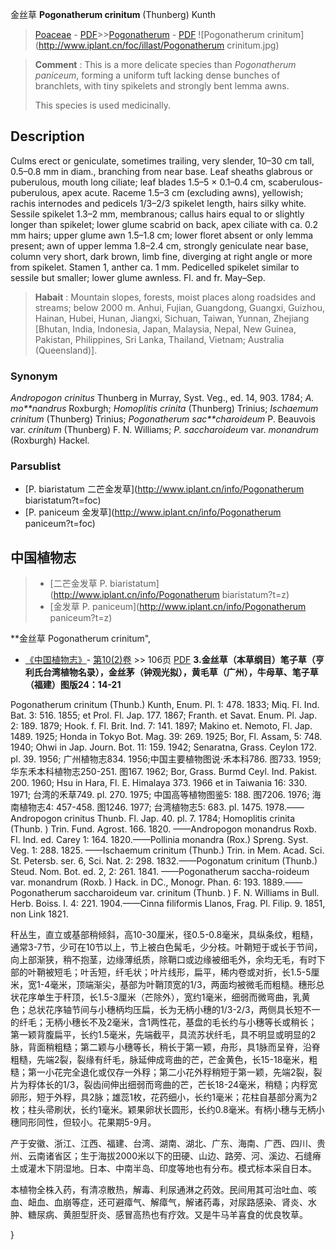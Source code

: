 金丝草 **Pogonatherum crinitum** (Thunberg) Kunth

> [Poaceae](http://www.iplant.cn/info/Poaceae?t=foc) - [PDF](http://www.iplant.cn/foc/pdf/Poaceae.pdf)>>[Pogonatherum](http://www.iplant.cn/info/Pogonatherum?t=foc) - [PDF](http://www.iplant.cn/foc/pdf/Pogonatherum.pdf)
![Pogonatherum crinitum](http://www.iplant.cn/foc/illast/Pogonatherum crinitum.jpg)


> **Comment** : 
> This is a more delicate species than *Pogonatherum paniceum*, forming a uniform tuft lacking dense bunches of branchlets, with tiny spikelets and strongly bent lemma awns.
>
> This species is used medicinally.

## Description

Culms erect or geniculate, sometimes trailing, very slender, 10–30 cm tall, 0.5–0.8 mm in diam., branching from near base. Leaf sheaths glabrous or puberulous, mouth long ciliate; leaf blades 1.5–5 × 0.1–0.4 cm, scaberulous-puberulous, apex acute. Raceme 1.5–3 cm (excluding awns), yellowish; rachis internodes and pedicels 1/3–2/3 spikelet length, hairs silky white. Sessile spikelet 1.3–2 mm, membranous; callus hairs equal to or slightly longer than spikelet; lower glume scabrid on back, apex ciliate with ca. 0.2 mm hairs; upper glume awn 1.5–1.8 cm; lower floret absent or only lemma present; awn of upper lemma 1.8–2.4 cm, strongly geniculate near base, column very short, dark brown, limb fine, diverging at right angle or more from spikelet. Stamen 1, anther ca. 1 mm. Pedicelled spikelet similar to sessile but smaller; lower glume awnless. Fl. and fr. May–Sep.


> **Habait** : 
> Mountain slopes, forests, moist places along roadsides and streams; below 2000 m. Anhui, Fujian, Guangdong, Guangxi, Guizhou, Hainan, Hubei, Hunan, Jiangxi, Sichuan, Taiwan, Yunnan, Zhejiang [Bhutan, India, Indonesia, Japan, Malaysia, Nepal, New Guinea, Pakistan, Philippines, Sri Lanka, Thailand, Vietnam; Australia (Queensland)].

### Synonym
*Andropogon crinitus* Thunberg in Murray, Syst. Veg., ed. 14, 903. 1784; *A. mo**nandrus* Roxburgh; *Homoplitis crinita* (Thunberg) Trinius; *Ischaemum crinitum* (Thunberg) Trinius; *Pogonatherum sac**charoideum* P. Beauvois var. *crinitum* (Thunberg) F. N. Williams; *P. saccharoideum* var. *monandrum* (Roxburgh) Hackel.



### Parsublist

* [P.  biaristatum  二芒金发草](http://www.iplant.cn/info/Pogonatherum biaristatum?t=foc)
* [P.  paniceum  金发草](http://www.iplant.cn/info/Pogonatherum paniceum?t=foc)

## 中国植物志

> * [二芒金发草  P.  biaristatum](http://www.iplant.cn/info/Pogonatherum biaristatum?t=z)
> * [金发草  P.  paniceum](http://www.iplant.cn/info/Pogonatherum paniceum?t=z)


**金丝草 Pogonatherum crinitum",


* [《中国植物志》](http://www.iplant.cn/frps)- [第10(2)卷](http://www.iplant.cn/frps/vol/10(2)) >> 106页 [PDF](http://www.iplant.cn/frps/pdf/10(2)/106.pdf)
**3.金丝草（本草纲目）笔子草（亨利氏台湾植物名录），金丝茅（钟观光拟），黄毛草（广州），牛母草、笔子草（福建）图版24：14-21**

Pogonatherum crinitum (Thunb.) Kunth, Enum. Pl. 1: 478. 1833; Miq. Fl. Ind. Bat. 3: 516. 1855; et Prol. Fl. Jap. 177. 1867; Franth. et Savat. Enum. Pl. Jap. 2: 189. 1879; Hook. f. Fl. Brit. Ind. 7: 141. 1897; Makino et. Nemoto, Fl. Jap. 1489. 1925; Honda in Tokyo Bot. Mag. 39: 269. 1925; Bor, Fl. Assam, 5: 748. 1940; Ohwi in Jap. Journ. Bot. 11: 159. 1942; Senaratna, Grass. Ceylon 172. pl. 39. 1956; 广州植物志834. 1956;中国主要植物图说·禾本科786. 图733. 1959;华东禾本科植物志250-251. 图167. 1962; Bor, Grass. Burmd Ceyl. Ind. Pakist. 200. 1960; Hsu in Hara, Fl. E. Himalaya 373. 1966 et in Taiwania 16: 330. 1971; 台湾的禾草749. pl. 270. 1975; 中国高等植物图鉴5: 188. 图7206. 1976; 海南植物志4: 457-458. 图1246. 1977; 台湾植物志5: 683. pl. 1475. 1978.——Andropogon crinitus Thunb. Fl. Jap. 40. pl. 7. 1784; Homoplitis crinita (Thunb. ) Trin. Fund. Agrost. 166. 1820. ——Andropogon monandrus Roxb. Fl. Ind. ed. Carey 1: 164. 1820.——Pollinia monandra (Rox.) Spreng. Syst. Veg. 1: 288. 1825. ——Ischaemum crinitum (Thunb.) Trin. in Mem. Acad. Sci. St. Petersb. ser. 6, Sci. Nat. 2: 298. 1832.——Pogonatum crinitum (Thunb.) Steud. Nom. Bot. ed. 2, 2: 261. 1841. ——Pogonatherum saccha-roideum var. monandrum (Roxb. ) Hack. in DC., Monogr. Phan. 6: 193. 1889.——Pogonatherum saccharoideum var. crinitum (Thunb. ) F. N. Williams in Bull. Herb. Boiss. I. 4: 221. 1904.——Cinna filiformis Llanos, Frag. Pl. Filip. 9. 1851, non Link 1821.

秆丛生，直立或基部稍倾斜，高10-30厘米，径0.5-0.8毫米，具纵条纹，粗糙，通常3-7节，少可在10节以上，节上被白色髯毛，少分枝。叶鞘短于或长于节间，向上部渐狭，稍不抱茎，边缘薄纸质，除鞘口或边缘被细毛外，余均无毛，有时下部的叶鞘被短毛；叶舌短，纤毛状；叶片线形，扁平，稀内卷或对折，长1.5-5厘米，宽1-4毫米，顶端渐尖，基部为叶鞘顶宽的1/3，两面均被微毛而粗糙。穗形总状花序单生于秆顶，长1.5-3厘米（芒除外），宽约1毫米，细弱而微弯曲，乳黄色；总状花序轴节间与小穗柄均压扁，长为无柄小穗的1/3-2/3，两侧具长短不一的纤毛；无柄小穗长不及2毫米，含1两性花，基盘的毛长约与小穗等长或稍长；第一颖背腹扁平，长约1.5毫米，先端截平，具流苏状纤毛，具不明显或明显的2脉，背面稍粗糙；第二颖与小穗等长，稍长于第一颖，舟形，具1脉而呈脊，沿脊粗糙，先端2裂，裂缘有纤毛，脉延伸成弯曲的芒，芒金黄色，长15-18毫米，粗糙；第一小花完全退化或仅存一外稃；第二小花外稃稍短于第一颖，先端2裂，裂片为稃体长的1/3，裂齿间伸出细弱而弯曲的芒，芒长18-24毫米，稍糙；内稃宽卵形，短于外稃，具2脉；雄蕊1枚，花药细小，长约1毫米；花柱自基部分离为2枚；柱头帚刷状，长约1毫米。颖果卵状长圆形，长约0.8毫米。有柄小穗与无柄小穗同形同性，但较小。花果期5-9月。

产于安徽、浙江、江西、福建、台湾、湖南、湖北、广东、海南、广西、四川、贵州、云南诸省区；生于海拔2000米以下的田硬、山边、路旁、河、溪边、石缝瘠土或灌木下阴湿地。日本、中南半岛、印度等地也有分布。模式标本采自日本。

本植物全株入药，有清凉散热，解毒、利尿通淋之药效。民间用其可治吐血、咳血、衄血、血崩等症，还可避瘴气、解瘴气，解诸药毒，对尿路感染、肾炎、水肿、糖尿病、黄胆型肝炎、感冒高热也有疗效。又是牛马羊喜食的优良牧草。



}